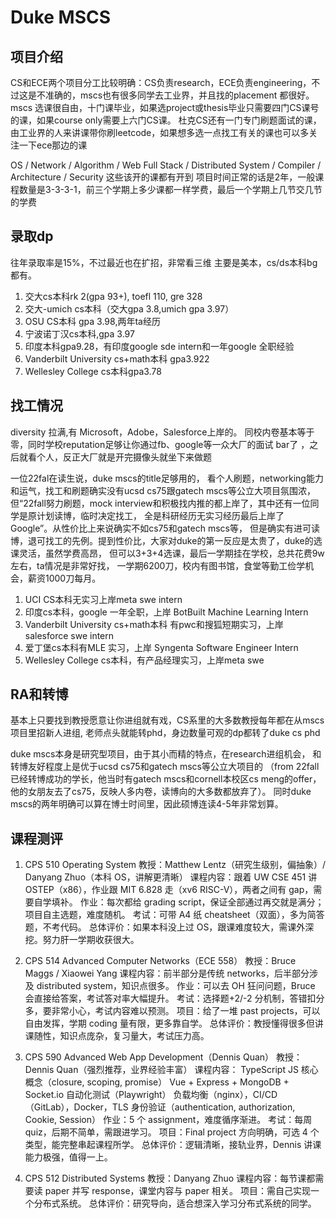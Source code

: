 # Duke MSCS


## 项目介绍
CS和ECE两个项目分工比较明确：CS负责research，ECE负责engineering，不过这是不准确的，mscs也有很多同学去工业界，并且找的placement 都很好。
mscs 选课很自由，十门课毕业，如果选project或thesis毕业只需要四门CS课号的课，如果course only需要上六门CS课。
杜克CS还有一门专门刷题面试的课，由工业界的人来讲课带你刷leetcode，如果想多选一点找工有关的课也可以多关注一下ece那边的课

OS / Network / Algorithm / Web Full Stack / Distributed System / Compiler / Architecture / Security 这些该开的课都有开到
项目时间正常的话是2年，一般课程数量是3-3-3-1，前三个学期上多少课都一样学费，最后一个学期上几节交几节的学费
## 录取dp
往年录取率是15%，不过最近也在扩招，非常看三维
主要是美本，cs/ds本科bg都有。

1. 交大cs本科rk 2(gpa 93+), toefl 110, gre 328
2. 交大-umich cs本科（交大gpa 3.8,umich gpa 3.97）
3. OSU CS本科 gpa 3.98,两年ta经历
4. 宁波诺丁汉cs本科,gpa 3.97
5. 印度本科gpa9.28，有印度google sde intern和一年google 全职经验
6. Vanderbilt University cs+math本科 gpa3.922
7. Wellesley College cs本科gpa3.78



## 找工情况
diversity 拉满,有
Microsoft，Adobe，Salesforce上岸的。
同校内卷基本等于零，同时学校reputation足够让你通过fb、google等一众大厂的面试 bar了
，之后就看个人，反正大厂就是开完摄像头就坐下来做题

一位22fal在读生说，duke mscs的title足够用的，
看个人刷题，networking能力和运气，找工和刷题确实没有ucsd cs75跟gatech mscs等公立大项目氛围浓，
但“22fall努力刷题，mock interview和积极找内推的都上岸了，其中还有一位同学是原计划读博，临时决定找工，
全是科研经历无实习经历最后上岸了Google”。从性价比上来说确实不如cs75和gatech mscs等，
但是确实有进可读博，退可找工的先例。提到性价比，大家对duke的第一反应是太贵了，duke的选课灵活，虽然学费高昂，
但可以3+3+4选课，最后一学期挂在学校，总共花费9w左右，ta情况是非常好找，
一学期6200刀，校内有图书馆，食堂等勤工俭学机会，薪资1000刀每月。

1. UCI CS本科无实习上岸meta swe intern
2. 印度cs本科，google 一年全职，上岸
   BotBuilt Machine Learning Intern
3. Vanderbilt University cs+math本科 有pwc和搜狐短期实习，上岸salesforce swe intern
4. 爱丁堡cs本科有MLE 实习，上岸  Syngenta Software Engineer Intern
5. Wellesley College cs本科，有产品经理实习，上岸meta swe
 
   

## RA和转博
基本上只要找到教授愿意让你进组就有戏，CS系里的大多数教授每年都在从mscs项目里招新人进组,
老师点头就能转phd，身边数量可观的dp都转了duke cs phd

duke mscs本身是研究型项目，由于其小而精的特点，在research进组机会，
和转博友好程度上是优于ucsd cs75和gatech mscs等公立大项目的
（from 22fall已经转博成功的学长，他当时有gatech mscs和cornell本校区cs meng的offer，他的女朋友去了cs75，反映人多内卷，读博向的大多数都放弃了）。
同时duke mscs的两年明确可以算在博士时间里，因此硕博连读4-5年非常划算。

## 课程测评

1. CPS 510 Operating System
教授：Matthew Lentz（研究生级别，偏抽象）/ Danyang Zhuo（本科 OS，讲解更清晰）
课程内容：跟着 UW CSE 451 讲 OSTEP（x86），作业跟 MIT 6.828 走（xv6 RISC-V），两者之间有 gap，需要自学填补。
作业：每次都给 grading script，保证全部通过再交就是满分；项目自主选题，难度随机。
考试：可带 A4 纸 cheatsheet（双面），多为简答题，不考代码。
总体评价：如果本科没上过 OS，跟课难度较大，需课外深挖。努力肝一学期收获很大。

2. CPS 514 Advanced Computer Networks（ECE 558）
教授：Bruce Maggs / Xiaowei Yang
课程内容：前半部分是传统 networks，后半部分涉及 distributed system，知识点很多。
作业：可以去 OH 狂问问题，Bruce 会直接给答案，考试答对率大幅提升。
考试：选择题+2/-2 分机制，答错扣分多，要非常小心，考试内容难以预测。
项目：给了一堆 past projects，可以自由发挥，学期 coding 量有限，更多靠自学。
总体评价：教授懂得很多但讲课随性，知识点庞杂，复习量大，考试压力高。

3. CPS 590 Advanced Web App Development（Dennis Quan）
教授：Dennis Quan（强烈推荐，业界经验丰富）
课程内容：
TypeScript
JS 核心概念（closure, scoping, promise）
Vue + Express + MongoDB + Socket.io
自动化测试（Playwright）
负载均衡（nginx），CI/CD（GitLab），Docker，TLS
身份验证（authentication, authorization, Cookie, Session）
作业：5 个 assignment，难度循序渐进。
考试：每周 quiz，后期不简单，需跟进学习。
项目：Final project 方向明确，可选 4 个类型，能完整串起课程所学。
总体评价：逻辑清晰，接轨业界，Dennis 讲课能力极强，值得一上。

4. CPS 512 Distributed Systems
教授：Danyang Zhuo
课程内容：每节课都需要读 paper 并写 response，课堂内容与 paper 相关。
项目：需自己实现一个分布式系统。
总体评价：研究导向，适合想深入学习分布式系统的同学。